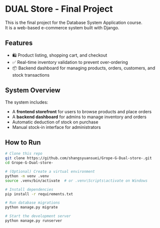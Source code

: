 # DUAL Store - Final Project

This is the final project for the Database System Application course.  
It is a web-based e-commerce system built with Django.

## Features

- 🛍️ Product listing, shopping cart, and checkout
- ✅ Real-time inventory validation to prevent over-ordering
- 📦 Backend dashboard for managing products, orders, customers, and stock transactions

## System Overview

The system includes:
- A **frontend storefront** for users to browse products and place orders
- A **backend dashboard** for admins to manage inventory and orders
- Automatic deduction of stock on purchase
- Manual stock-in interface for administrators

## How to Run

```bash
# Clone this repo
git clone https://github.com/shangsyuansuei/Grope-G-Dual-store-.git
cd Grope-G-Dual-store-

# (Optional) Create a virtual environment
python -m venv .venv
source .venv/bin/activate  # or .venv\Scripts\activate on Windows

# Install dependencies
pip install -r requirements.txt

# Run database migrations
python manage.py migrate

# Start the development server
python manage.py runserver
